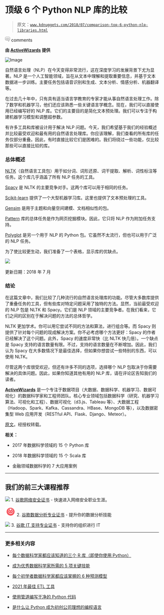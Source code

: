 # 顶级 6 个 Python NLP 库的比较

> 原文：[`www.kdnuggets.com/2018/07/comparison-top-6-python-nlp-libraries.html`](https://www.kdnuggets.com/2018/07/comparison-top-6-python-nlp-libraries.html)

![c](img/3d9c022da2d331bb56691a9617b91b90.png) comments

**由 [ActiveWizards](https://activewizards.com/) 提供**

![Image](img/26cfab0a789d1f6f563bb187fbdfab0c.png)

自然语言处理（NLP）在今天变得非常流行，这在深度学习的发展背景下尤为显著。NLP 是一个人工智能领域，旨在从文本中理解和提取重要信息，并基于文本数据进一步训练。主要任务包括语音识别和生成、文本分析、情感分析、机器翻译等。

在过去几十年中，只有具有适当语言学教育的专家才能从事自然语言处理工作。除了数学和机器学习，他们还应该熟悉一些关键语言学概念。现在，我们可以直接使用已经编写好的 NLP 库。它们的主要目的是简化文本预处理。我们可以专注于构建机器学习模型和调整超参数。

有许多工具和库被设计用于解决 NLP 问题。今天，我们希望基于我们的经验概述并比较最受欢迎和最有用的自然语言处理库。你应该理解，我们查看的所有库的任务仅部分重叠。因此，有时直接比较它们是困难的。我们将绕过一些功能，仅比较那些可以直接比较的库。

### 总体概述

[NLTK](http://www.nltk.org/)（自然语言工具包）用于如分词、词形还原、词干提取、解析、词性标注等任务。这个库几乎涵盖了所有 NLP 任务的工具。

[Spacy](https://spacy.io/) 是 NLTK 的主要竞争对手。这两个库可以用于相同的任务。

[Scikit-learn](http://scikit-learn.org/stable/) 提供了一个大型机器学习库。这里也提供了文本预处理的工具。

[Gensim](https://radimrehurek.com/gensim/) 是用于主题和向量空间建模、文档相似性的包。

[Pattern](https://www.clips.uantwerpen.be/pattern) 库的总体任务是作为网页挖掘模块。因此，它只将 NLP 作为附加任务支持。

[Polyglot](https://pypi.python.org/pypi/polyglot) 是另一个用于 NLP 的 Python 包。它虽然不太流行，但也可以用于广泛的 NLP 任务。

为了使比较更生动，我们准备了一个表格，显示库的优缺点。

![](https://activewizards.com/content/blog/Comparison_of_Python_NLP_libraries/nlp-librares-python-prs-and-cons01.png)

更新日期：2018 年 7 月

### 结论

在这篇文章中，我们比较了几种流行的自然语言处理库的功能。尽管大多数库提供了重叠任务的工具，但有些库对特定问题采用了独特的方法。显然，当前最受欢迎的 NLP 包是 NLTK 和 Spacy。它们是 NLP 领域的主要竞争者。在我们看来，它们之间的区别在于解决问题的方法的总体哲学。

NLTK 更加学术。你可以用它尝试不同的方法和算法，进行组合等。而 Spacy 则提供了针对每个问题的现成解决方案。你不必考虑哪个方法更好：Spacy 的作者已经解决了这个问题。此外，Spacy 的速度非常快（比 NLTK 快几倍）。一个缺点是 Spacy 支持的语言数量有限。不过，支持的语言数量在不断增加。因此，我们认为 Spacy 在大多数情况下是最佳选择，但如果你想尝试一些特别的东西，可以使用 NLTK。

尽管这两个库很受欢迎，但还有许多不同的选项，选择哪个 NLP 包取决于你需要解决的具体问题。因此，如果你知道其他有用的 NLP 库，请在评论区告知我们的读者。

**[ActiveWizards](https://activewizards.com/)** 是一个专注于数据项目（大数据、数据科学、机器学习、数据可视化）的数据科学家和工程师团队。核心专业领域包括数据科学（研究、机器学习算法、可视化和工程）、数据可视化（d3.js、Tableau 等）、大数据工程（Hadoop、Spark、Kafka、Cassandra、HBase、MongoDB 等），以及数据密集型 Web 应用开发（RESTful API、Flask、Django、Meteor）。

[原文](https://activewizards.com/blog/comparison-of-python-nlp-libraries/)。经授权转载。

**相关：**

+   2017 年数据科学领域的 15 个 Python 库

+   2018 年数据科学领域的 15 个 Scala 库

+   金融领域数据科学的 7 大应用案例

* * *

## 我们的前三大课程推荐

![](img/0244c01ba9267c002ef39d4907e0b8fb.png) 1\. [谷歌网络安全证书](https://www.kdnuggets.com/google-cybersecurity) - 快速进入网络安全职业生涯。

![](img/e225c49c3c91745821c8c0368bf04711.png) 2\. [谷歌数据分析专业证书](https://www.kdnuggets.com/google-data-analytics) - 提升你的数据分析技能

![](img/0244c01ba9267c002ef39d4907e0b8fb.png) 3\. [谷歌 IT 支持专业证书](https://www.kdnuggets.com/google-itsupport) - 支持你的组织进行 IT

* * *

### 更多相关内容

+   [每个数据科学家都应该知道的三个 R 库（即使你使用 Python）](https://www.kdnuggets.com/2021/12/three-r-libraries-every-data-scientist-know-even-python.html)

+   [成为优秀数据科学家所需的 5 项关键技能](https://www.kdnuggets.com/2021/12/5-key-skills-needed-become-great-data-scientist.html)

+   [每个初学者数据科学家都应该掌握的 6 种预测模型](https://www.kdnuggets.com/2021/12/6-predictive-models-every-beginner-data-scientist-master.html)

+   [2021 年最佳 ETL 工具](https://www.kdnuggets.com/2021/12/mozart-best-etl-tools-2021.html)

+   [使用管道编写干净的 Python 代码](https://www.kdnuggets.com/2021/12/write-clean-python-code-pipes.html)

+   [是什么让 Python 成为初创公司理想的编程语言](https://www.kdnuggets.com/2021/12/makes-python-ideal-programming-language-startups.html)
